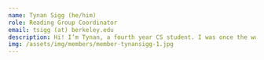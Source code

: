 ```yaml
---
name: Tynan Sigg (he/him)
role: Reading Group Coordinator
email: tsigg (at) berkeley.edu
description: Hi! I’m Tynan, a fourth year CS student. I was once the world’s youngest person, have more arms than average, and can guess the solutions to NP-complete problems with 50% probability. In my free time I can be found mountain biking, untangling qubits, playing cello, and replacing the tape in my Turing machine.
img: /assets/img/members/member-tynansigg-1.jpg
---
```

